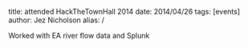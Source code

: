 title: attended HackTheTownHall 2014
date: 2014/04/26
tags: [events]
author: Jez Nicholson
alias: /

Worked with EA river flow data and Splunk